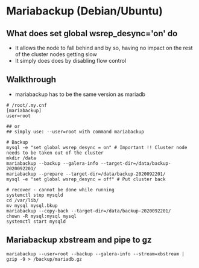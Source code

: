 # Mariabackup (Debian/Ubuntu)

## What does set global wsrep_desync='on' do 

  * It allows the node to fall behind and by so, having no impact on the rest of the cluster nodes getting slow 
  * It simply does does by disabling flow control 

## Walkthrough 

  * mariabackup has to be the same version as mariadb 

```
# /root/.my.cnf 
[mariabackup]
user=root 

## or 
## simply use: --user=root with command mariabackup 

# Backup 
mysql -e "set global wsrep_desync = on" # Important !! Cluster node needs to be taken out of the cluster
mkdir /data
mariabackup --backup --galera-info --target-dir=/data/backup-2020092201/
mariabackup --prepare --target-dir=/data/backup-2020092201/
mysql -e "set global wsrep_desync = off" # Put cluster back 

# recover - cannot be done while running 
systemctl stop mysqld 
cd /var/lib/
mv mysql mysql.bkup 
mariabackup --copy-back --target-dir=/data/backup-2020092201/
chown -R mysql:mysql mysql
systemctl start mysqld 
```

## Mariabackup xbstream and pipe to gz 

```
mariabackup --user=root --backup --galera-info --stream=xbstream | gzip -9 > /backup/mariadb.gz 
```

